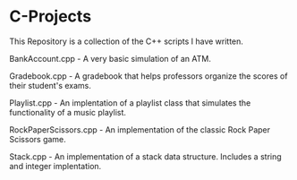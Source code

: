 # C-Projects

This Repository is a collection of the C++ scripts I have written. 

BankAccount.cpp - A very basic simulation of an ATM.

Gradebook.cpp - A gradebook that helps professors organize the scores of their student's exams.

Playlist.cpp - An implentation of a playlist class that simulates the functionality of a music playlist.

RockPaperScissors.cpp - An implementation of the classic Rock Paper Scissors game.

Stack.cpp - An implementation of a stack data structure. Includes a string and integer implentation.



